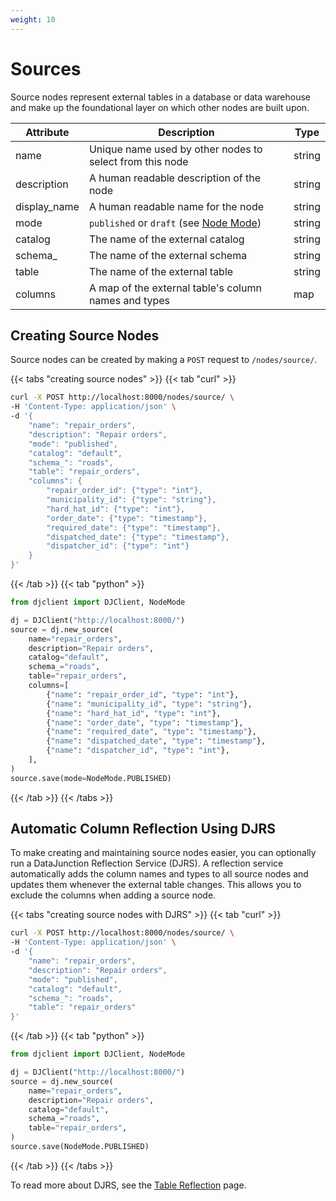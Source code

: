 ```yaml
---
weight: 10
---
```


# Sources

Source nodes represent external tables in a database or data warehouse and make up the foundational layer on which other nodes
are built upon.

| Attribute    | Description                                                                                 | Type   |
|--------------|---------------------------------------------------------------------------------------------|--------|
| name         | Unique name used by other nodes to select from this node                                    | string |
| description  | A human readable description of the node                                                    | string |
| display_name | A human readable name for the node                                                          | string |
| mode         | `published` or `draft` (see [Node Mode](../../../dj-concepts/node-dependencies/#node-mode)) | string |
| catalog      | The name of the external catalog                                                            | string |
| schema_      | The name of the external schema                                                             | string |
| table        | The name of the external table                                                              | string |
| columns      | A map of the external table's column names and types                                        | map    |

## Creating Source Nodes

Source nodes can be created by making a `POST` request to `/nodes/source/`.


{{< tabs "creating source nodes" >}}
{{< tab "curl" >}}
```sh
curl -X POST http://localhost:8000/nodes/source/ \
-H 'Content-Type: application/json' \
-d '{
    "name": "repair_orders",
    "description": "Repair orders",
    "mode": "published",
    "catalog": "default",
    "schema_": "roads",
    "table": "repair_orders",
    "columns": {
        "repair_order_id": {"type": "int"},
        "municipality_id": {"type": "string"},
        "hard_hat_id": {"type": "int"},
        "order_date": {"type": "timestamp"},
        "required_date": {"type": "timestamp"},
        "dispatched_date": {"type": "timestamp"},
        "dispatcher_id": {"type": "int"}
    }
}'
```
{{< /tab >}}
{{< tab "python" >}}
```py
from djclient import DJClient, NodeMode

dj = DJClient("http://localhost:8000/")
source = dj.new_source(
    name="repair_orders",
    description="Repair orders",
    catalog="default",
    schema_="roads",
    table="repair_orders",
    columns=[
        {"name": "repair_order_id", "type": "int"},
        {"name": "municipality_id", "type": "string"},
        {"name": "hard_hat_id", "type": "int"},
        {"name": "order_date", "type": "timestamp"},
        {"name": "required_date", "type": "timestamp"},
        {"name": "dispatched_date", "type": "timestamp"},
        {"name": "dispatcher_id", "type": "int"},
    ],
)
source.save(mode=NodeMode.PUBLISHED)
```
{{< /tab >}}
{{< /tabs >}}

## Automatic Column Reflection Using DJRS

To make creating and maintaining source nodes easier, you can optionally run a DataJunction Reflection Service (DJRS). A reflection
service automatically adds the column names and types to all source nodes and updates them whenever the external table changes. This allows
you to exclude the columns when adding a source node.

{{< tabs "creating source nodes with DJRS" >}}
{{< tab "curl" >}}
```sh
curl -X POST http://localhost:8000/nodes/source/ \
-H 'Content-Type: application/json' \
-d '{
    "name": "repair_orders",
    "description": "Repair orders",
    "mode": "published",
    "catalog": "default",
    "schema_": "roads",
    "table": "repair_orders"
}'
```
{{< /tab >}}
{{< tab "python" >}}
```py
from djclient import DJClient, NodeMode

dj = DJClient("http://localhost:8000/")
source = dj.new_source(
    name="repair_orders",
    description="Repair orders",
    catalog="default",
    schema_="roads",
    table="repair_orders",
)
source.save(NodeMode.PUBLISHED)
```
{{< /tab >}}
{{< /tabs >}}

To read more about DJRS, see the [Table Reflection](../../../dj-concepts/table-reflection/) page.
